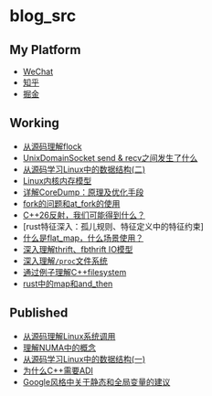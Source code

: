 # blog_src

## My Platform

- [WeChat](https://mp.weixin.qq.com/)
- [知乎](https://www.zhihu.com/creator)
- [掘金](https://juejin.cn/)

## Working

- [从源码理解flock](flock_in_depth.md)
- [UnixDomainSocket send & recv之间发生了什么](what_happened_between_send_and_recv.md)
- [从源码学习Linux中的数据结构(二)](../LinuxLearn/godeep/Things_about_kernel_data_structure_2.md)
- [Linux内核内存模型](../LinuxLearn/godeep/Things_about_kernel_memory_model.md)
- [详解CoreDump：原理及优化手段](../CppLearn/Test_Perf_Debug/debug/Things_about_coredump.md)
- [fork的问题和at_fork的使用](../CppLearn/Basic_Concept/Multi_Process/03_things_about_fork.md)
- [C++26反射，我们可能得到什么？]()
- [rust特征深入：孤儿规则、特征定义中的特征约束]
- [什么是flat_map，什么场景使用？](../CSFundations/data_structure/Map/About_flat_map.md)
- [深入理解thrift、fbthrift IO模型]()
- [深入理解`/proc`文件系统](../LinuxLearn/godeep/proc_fs/Things_about_proc_fs.md)
- [通过例子理解C++filesystem](../CppLearn/Topics/Standard_Lib/filesystem_through_examples.md)
- [rust中的map和and_then]()

## Published

- [从源码理解Linux系统调用](how_to_define_a_syscall.md)
- [理解NUMA中的概念](../AppFrameThoughts/Computer/011_numa_concept.md)
- [从源码学习Linux中的数据结构(一)](../LinuxLearn/godeep/Things_about_kernel_data_structure_1.md)
- [为什么C++需要ADI](why_cpp_has_ADL.md)
- [Google风格中关于静态和全局变量的建议](../CppLearn/Basic_Concept/Things_About/Static_and_Global_Variables_by_google_sytle_guide.md)